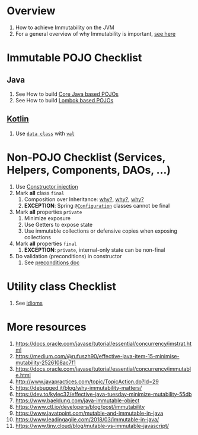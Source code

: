 # Overview
1. How to achieve Immutability on the JVM
1. For a general overview of why Immutability is important, [see here](../general/immutability.md)


# Immutable POJO Checklist
## Java
1. See How to build [Core Java based POJOs](./pojos.core.java8_17.md)
1. See How to build [Lombok based POJOs](./pojos.lombok.java8_17.md)

## [Kotlin](https://kotlinlang.org/)
1. Use [`data class`](https://kotlinlang.org/docs/data-classes.html) with [`val`](https://kotlinlang.org/docs/basic-syntax.html#variables)


# Non-POJO Checklist (Services, Helpers, Components, DAOs, ...)
1. Use [Constructor injection](./dependency_injection.md)
1. Mark **all** class `final`
    1. Composition over Inheritance: [why?](https://en.wikipedia.org/wiki/Composition_over_inheritance), [why?](https://stackoverflow.com/questions/49002/prefer-composition-over-inheritance), [why?](https://medium.com/geekculture/composition-over-inheritance-7faed1628595)
    1. **EXCEPTION**: Spring [`@Configuration`](https://docs.spring.io/spring-framework/docs/current/javadoc-api/org/springframework/context/annotation/Configuration.html) classes cannot be final
1. Mark **all** properties `private`
    1. Minimize exposure
    1. Use Getters to expose state
    1. Use immutable collections or defensive copies when exposing collections
1. Mark **all** properties `final`
    1. **EXCEPTION**: `private`, internal-only state can be non-final
1. Do validation (preconditions) in constructor
    1. See [preconditions doc](./preconditions.md)


# Utility class Checklist
1. See [idioms](./classes.utility.md)


# More resources
1. https://docs.oracle.com/javase/tutorial/essential/concurrency/imstrat.html
1. https://medium.com/@rufuszh90/effective-java-item-15-minimise-mutability-2526108ac7f1
1. https://docs.oracle.com/javase/tutorial/essential/concurrency/immutable.html
1. http://www.javapractices.com/topic/TopicAction.do?Id=29
1. https://debugged.it/blog/why-immutability-matters/
1. https://dev.to/kylec32/effective-java-tuesday-minimize-mutability-55db
1. https://www.baeldung.com/java-immutable-object
1. https://www.ctl.io/developers/blog/post/immutability
1. https://www.javatpoint.com/mutable-and-immutable-in-java
1. https://www.leadingagile.com/2018/03/immutable-in-java/
1. https://www.tiny.cloud/blog/mutable-vs-immutable-javascript/
